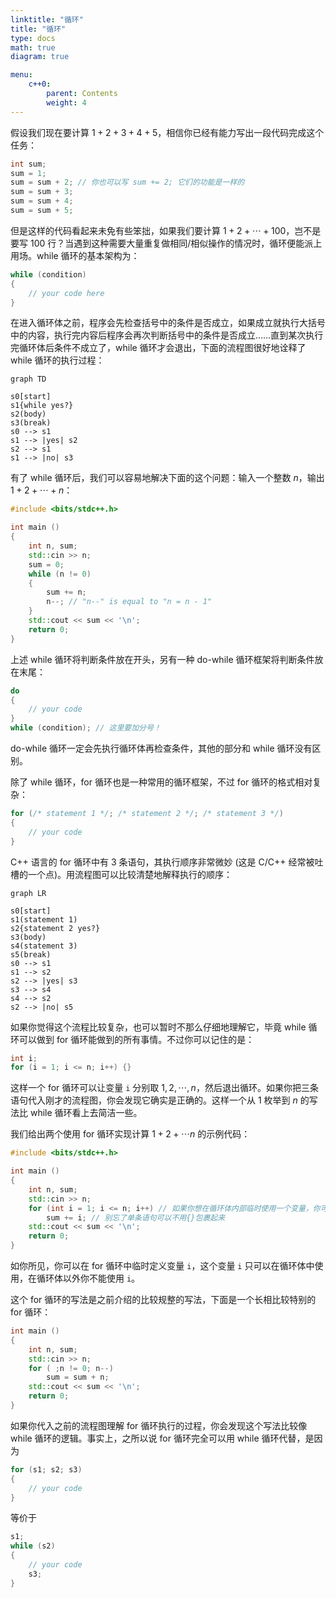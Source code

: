 ```yaml
---
linktitle: "循环"
title: "循环"
type: docs
math: true
diagram: true

menu:
    c++0:
        parent: Contents
        weight: 4
---
```

假设我们现在要计算 $1+2+3+4+5$，相信你已经有能力写出一段代码完成这个任务：

```c++
int sum;
sum = 1;
sum = sum + 2; // 你也可以写 sum += 2; 它们的功能是一样的
sum = sum + 3;
sum = sum + 4;
sum = sum + 5;
```

但是这样的代码看起来未免有些笨拙，如果我们要计算 $1+2+\cdots+100$，岂不是要写 100 行？当遇到这种需要大量重复做相同/相似操作的情况时，循环便能派上用场。while 循环的基本架构为：

```c++
while (condition)
{
    // your code here
}
```

在进入循环体之前，程序会先检查括号中的条件是否成立，如果成立就执行大括号中的内容，执行完内容后程序会再次判断括号中的条件是否成立……直到某次执行完循环体后条件不成立了，while 循环才会退出，下面的流程图很好地诠释了 while 循环的执行过程：

```mermaid
graph TD

s0[start]
s1{while yes?}
s2(body)
s3(break)
s0 --> s1
s1 --> |yes| s2
s2 --> s1
s1 --> |no| s3
```

有了 while 循环后，我们可以容易地解决下面的这个问题：输入一个整数 $n$，输出 $1+2+\cdots+n$：

```c++
#include <bits/stdc++.h>

int main ()
{
    int n, sum;
    std::cin >> n;
    sum = 0;
    while (n != 0)
    {
        sum += n;
        n--; // "n--" is equal to "n = n - 1"
    }
    std::cout << sum << '\n';
    return 0;
}
```

上述 while 循环将判断条件放在开头，另有一种 do-while 循环框架将判断条件放在末尾：

```c++
do
{
    // your code
}
while (condition); // 这里要加分号！
```

do-while 循环一定会先执行循环体再检查条件，其他的部分和 while 循环没有区别。


除了 while 循环，for 循环也是一种常用的循环框架，不过 for 循环的格式相对复杂：

```c++
for (/* statement 1 */; /* statement 2 */; /* statement 3 */)
{
    // your code
}
```

C++ 语言的 for 循环中有 3 条语句，其执行顺序非常微妙 (这是 C/C++ 经常被吐槽的一个点)。用流程图可以比较清楚地解释执行的顺序：

```mermaid
graph LR

s0[start]
s1(statement 1)
s2{statement 2 yes?}
s3(body)
s4(statement 3)
s5(break)
s0 --> s1
s1 --> s2
s2 --> |yes| s3
s3 --> s4
s4 --> s2
s2 --> |no| s5
```

如果你觉得这个流程比较复杂，也可以暂时不那么仔细地理解它，毕竟 while 循环可以做到 for 循环能做到的所有事情。不过你可以记住的是：

```c++
int i;
for (i = 1; i <= n; i++) {}
```

这样一个 for 循环可以让变量 `i` 分别取 $1, 2, \cdots, n$，然后退出循环。如果你把三条语句代入刚才的流程图，你会发现它确实是正确的。这样一个从 $1$ 枚举到 $n$ 的写法比 while 循环看上去简洁一些。

我们给出两个使用 for 循环实现计算 $1+2+\cdots n$ 的示例代码：

```c++
#include <bits/stdc++.h>

int main ()
{
    int n, sum;
    std::cin >> n;
    for (int i = 1; i <= n; i++) // 如果你想在循环体内部临时使用一个变量，你可以选择像这样的定义方式
        sum += i; // 别忘了单条语句可以不用{}包裹起来
    std::cout << sum << '\n';
    return 0;
}
```

如你所见，你可以在 for 循环中临时定义变量 `i`，这个变量 `i` 只可以在循环体中使用，在循环体以外你不能使用 `i`。

这个 for 循环的写法是之前介绍的比较规整的写法，下面是一个长相比较特别的 for 循环：

```c++
int main ()
{
    int n, sum;
    std::cin >> n;
    for ( ;n != 0; n--)
        sum = sum + n;
    std::cout << sum << '\n';
    return 0;
}
```

如果你代入之前的流程图理解 for 循环执行的过程，你会发现这个写法比较像 while 循环的逻辑。事实上，之所以说 for 循环完全可以用 while 循环代替，是因为

```c++
for (s1; s2; s3)
{
    // your code
}
```

等价于

```c++
s1;
while (s2)
{
    // your code
    s3;
}
```